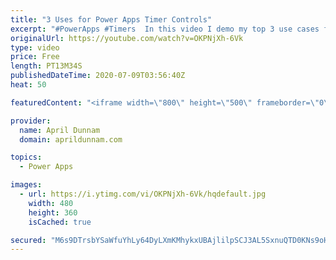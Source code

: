 ```yaml
---
title: "3 Uses for Power Apps Timer Controls"
excerpt: "#PowerApps #Timers  In this video I demo my top 3 use cases for the Timer Control in Power Apps.   You'll learn how to use the timer to: ✅Create animations (rotate objects, move objects across the screen, color fade text) ✅Do automatic redirects  ✅Implement background refreshes for your data sources"
originalUrl: https://youtube.com/watch?v=OKPNjXh-6Vk
type: video
price: Free
length: PT13M34S
publishedDateTime: 2020-07-09T03:56:40Z
heat: 50

featuredContent: "<iframe width=\"800\" height=\"500\" frameborder=\"0\" src=\"https://www.youtube.com/embed/OKPNjXh-6Vk\" allow=\"accelerometer; autoplay; encrypted-media; gyroscope; picture-in-picture\" allowfullscreen></iframe>"

provider:
  name: April Dunnam
  domain: aprildunnam.com

topics:
  - Power Apps

images:
  - url: https://i.ytimg.com/vi/OKPNjXh-6Vk/hqdefault.jpg
    width: 480
    height: 360
    isCached: true

secured: "M6s9DTrsbYSaWfuYhLy64DyLXmKMhykxUBAjlilpSCJ3AL5SxnuQTD0KNs9oHXY8dFauvZvIa2EXHAZ/C6yHPnF+ioZ1l9hf30Sfp3nHXJPdkgNWmJ5I+fa1wczAq6KJ50os0idsx12dyy74IeQyeK/yIBtLh4z2wi0QQbIMTYKV13tvlmy6NuI84ShV8bb9KPk56mJkd1LPZPK6tExL7E4LnkosmDdgATai/WVr6Q/ciB68n5BcrRXP+st3v1q77BHKfnW7d3Sfa21n8+2Hnt5Es6Q3aytTIx4sOCmWn5hQBAW0nMy6J/FBfwowD9t3x2+dC41HzFIOxkjEgY1OMNtB8raxlsN+yRcf4DKbnr2tC4vgRMYDmXKbHvtz/rt9sjfaxo+6sMxxF4zrrl046688dexmiDK5yl7mSMuVcSM=;YOs6Pla25ETab6rq2xZcQg=="
---
```


